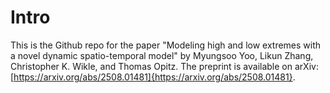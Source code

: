 # Intro
This is the Github repo for the paper "Modeling high and low extremes with a novel dynamic spatio-temporal model" by Myungsoo Yoo, Likun Zhang, Christopher K. Wikle, and Thomas Opitz. The preprint is available on arXiv: [https://arxiv.org/abs/2508.01481]{https://arxiv.org/abs/2508.01481}.
